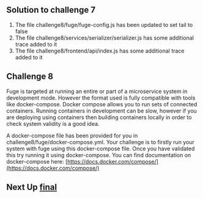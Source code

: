 ## Solution to challenge 7

1. The file challenge8/fuge/fuge-config.js has been updated to set tail to false
2. The file challenge8/services/serializer/serializer.js has some additional trace added to it
2. The file challenge8/frontend/api/index.js has some additional trace added to it

## Challenge 8

Fuge is targeted at running an entire or part of a microservice system in
development mode. However the format used is fully compatible with  tools like
docker-compose. Docker compose allows you to run sets of connected containers.
Running containers in development can be slow, however if you are deploying
using containers then building containers locally in order to check system
validity is a good idea.

A docker-compose file has been provided for you in challenge8/fuge/docker-compose.yml. Your challenge is to firstly run your system with fuge using this
docker-compose file. Once you have validated this try running it using docker-compose. You can find documentation on docker-compose here: [https://docs.docker.com/compose/](https://docs.docker.com/compose/)

## Next Up [final](../final/README.md)
